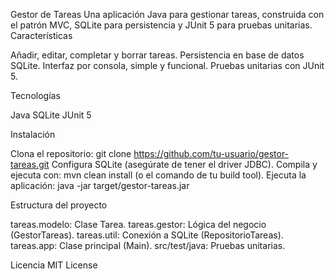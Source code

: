 Gestor de Tareas
Una aplicación Java para gestionar tareas, construida con el patrón MVC, SQLite para persistencia y JUnit 5 para pruebas unitarias.
Características

Añadir, editar, completar y borrar tareas.
Persistencia en base de datos SQLite.
Interfaz por consola, simple y funcional.
Pruebas unitarias con JUnit 5.

Tecnologías

Java
SQLite
JUnit 5

Instalación

Clona el repositorio: git clone https://github.com/tu-usuario/gestor-tareas.git
Configura SQLite (asegúrate de tener el driver JDBC).
Compila y ejecuta con: mvn clean install (o el comando de tu build tool).
Ejecuta la aplicación: java -jar target/gestor-tareas.jar

Estructura del proyecto

tareas.modelo: Clase Tarea.
tareas.gestor: Lógica del negocio (GestorTareas).
tareas.util: Conexión a SQLite (RepositorioTareas).
tareas.app: Clase principal (Main).
src/test/java: Pruebas unitarias.

Licencia
MIT License
